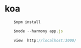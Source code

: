 # koa

```javascript
    $npm install

```

```javascript
    $node --harmony app.js
    
    view  http://localhost:3000/
```

